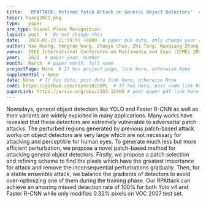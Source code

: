 ```yaml
---
title:  'RPATTACK: Refined Patch Attack on General Object Detectors'  #  Paper title, covered by ''
teser: huang2021.png
type:   paper
pro_type: Visual Place Recognition
layout: post  #  Do not change this
date:   2020-03-23 11:59:59 +0800  # paper pub data, only change year and month according to this format
author: Hao Huang, Yongtao Wang, Zhaoyu Chen, Zhi Tang, Wenqiang Zhang, Kai-Kuang Ma  # authors information
venue:  IEEE International Conference on Multimedia and Expo (ICME) 2021 (CCF B) # Where it be, ICCV and CVPR remove IEEE Conference on,
year:   2021  # paper year, number
month:  March  # paper month, full name
projectPage: None  # If has project page, link here, otherwise None
supplemental : None
data: None  # If has data, post data link here, otherwise None
code: https://github.com/royee182/DPL  # If has data, post code link here, otherwise None
paperLink: https://arxiv.org/abs/2103.12469 # post paper pdf link here
---
```


Nowadays, general object detectors like YOLO and Faster R-CNN as well as their variants are widely exploited in many applications. Many works have revealed that these detectors are extremely vulnerable to adversarial patch attacks. The perturbed regions generated by previous patch-based attack works on object detectors are very large which are not necessary for attacking and perceptible for human eyes. To generate much less but more efficient perturbation, we propose a novel patch-based method for attacking general object detectors. Firstly, we propose a patch selection and refining scheme to find the pixels which have the greatest importance for attack and remove the inconsequential perturbations gradually. Then, for a stable ensemble attack, we balance the gradients of detectors to avoid over-optimizing one of them during the training phase. Our RPAttack can achieve an amazing missed detection rate of 100% for both Yolo v4 and Faster R-CNN while only modifies 0.32% pixels on VOC 2007 test set.